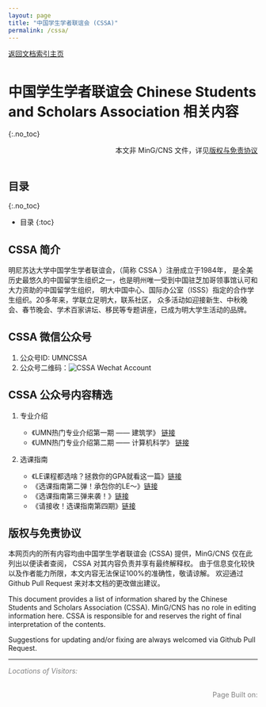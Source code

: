 ```yaml
---
layout: page
title: "中国学生学者联谊会 (CSSA)"
permalink: /cssa/
---
```


<!-- Global site tag (gtag.js) - Google Analytics -->
<script async src="https://www.googletagmanager.com/gtag/js?id=G-4DT3EE5Z3Q"></script>
<script>
  window.dataLayer = window.dataLayer || [];
  function gtag(){dataLayer.push(arguments);}
  gtag('js', new Date());

  gtag('config', 'G-4DT3EE5Z3Q');
</script>
<script data-ad-client="ca-pub-3457849876540251" async src="https://pagead2.googlesyndication.com/pagead/js/adsbygoogle.js"></script>

<div style="padding-bottom: 6px">
<a href="http://www.mingcns.org">返回文档索引主页</a>
</div>

# 中国学生学者联谊会 Chinese Students and Scholars Association 相关内容
{:.no_toc}

<div align="right">
本文非 MinG/CNS 文件，详见<a href="#版权与免责协议">版权与免责协议</a><br>
</div><br>

## 目录
{:.no_toc}

* 目录
{:toc}


## CSSA 简介
明尼苏达大学中国学生学者联谊会，（简称 CSSA ）注册成立于1984年，
是全美历史最悠久的中国留学生组织之一，也是明州唯一受到中国驻芝加哥领事馆认可和大力资助的中国留学生组织，
明大中国中心、国际办公室（ISSS）指定的合作学生组织。20多年来，学联立足明大，联系社区，
众多活动如迎接新生、中秋晚会、春节晚会、学术百家讲坛、移民等专题讲座，已成为明大学生活动的品牌。

## CSSA 微信公众号
1. 公众号ID: UMNCSSA
1. 公众号二维码：![CSSA Wechat Account](https://www.mingcns.org/images/cssa/CSSA_WeChat_QRcode.jpg)

## CSSA 公众号内容精选
1. 专业介绍
    * 《UMN热门专业介绍第一期 —— 建筑学》 [链接](https://mp.weixin.qq.com/s/V4drXaqbWXVVbYLo5cgmpQ)
    * 《UMN热门专业介绍第二期 —— 计算机科学》 [链接](https://mp.weixin.qq.com/s/6BS8mZ4m_IXWpkiLMXjH0A)

1. 选课指南
    * 《LE课程都选啥？拯救你的GPA就看这一篇》[链接](https://mp.weixin.qq.com/s/ME9Kggxbc8rsI8qybp9_-g)
    * 《选课指南第二弹！承包你的LE～》[链接](https://mp.weixin.qq.com/s/7gdKZqSKAvDn4MhmMVEUdg)
    * 《选课指南第三弹来袭！》[链接](https://mp.weixin.qq.com/s/N0wyTHZfxY_gD7gyz13MPw)
    * 《请接收！选课指南第四期》[链接](https://mp.weixin.qq.com/s/JOQLXEdmrhs1345kQv30eA)


## 版权与免责协议
本网页内的所有内容均由中国学生学者联谊会 (CSSA) 提供，MinG/CNS 仅在此列出以便读者查阅，
CSSA 对其内容负责并享有最终解释权。
由于信息变化较快以及作者能力所限，本文内容无法保证100%的准确性，敬请谅解。
欢迎通过 Github Pull Request 来对本文档的更改做出建议。

This document provides a list of information shared by the Chinese Students and Scholars
Association (CSSA). MinG/CNS has no role in editing information here. CSSA is responsible
for and reserves the right of final interpretation of the contents.

Suggestions for updating and/or fixing are always welcomed via Github Pull Request.


---

_<font color="grey">Locations of Visitors: </font>_
<div style="width: 50%; ">
<script type='text/javascript' id='clustrmaps' src='//cdn.clustrmaps.com/map_v2.js?cl=ffffff&w=a&t=tt&d=6dgA5xsRget7ciqINHnS-LTZ2Bt67OdMGfiecR3Qa-8&cmo=ff7a00&cmn=ff0000&ct=ffffff&co=2d78ad'></script>
</div><br>

<div align="right" style="color: grey">
Page Built on:
<i><script type="text/javascript"> document.write(document.lastModified); </script></i>
</div>
